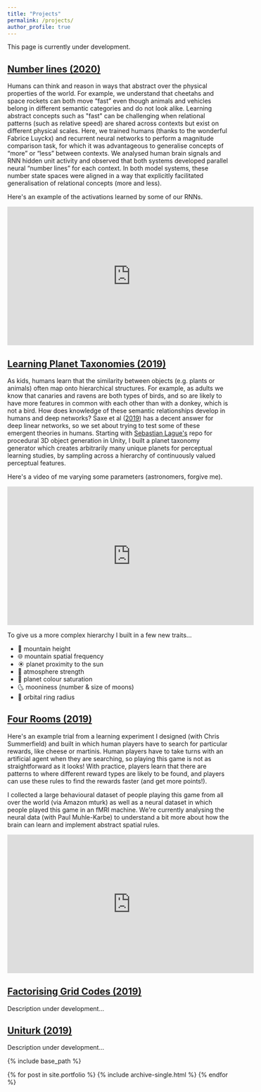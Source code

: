 ```yaml
---
title: "Projects"
permalink: /projects/
author_profile: true
---
```


This page is currently under development.

## [Number lines (2020)](https://github.com/hannahsheahan/context_magnitude)

Humans can think and reason in ways that abstract over the physical properties of the world. For example, we understand that cheetahs and space rockets can both move “fast” even though animals and vehicles belong in different semantic categories and do not look alike. Learning abstract concepts such as "fast" can be challenging when relational patterns (such as relative speed) are shared across contexts but exist on different physical scales. Here, we trained humans (thanks to the wonderful Fabrice Luyckx) and recurrent neural networks to perform a magnitude comparison task, for which it was advantageous to generalise concepts of “more” or “less” between contexts. We analysed human brain signals and RNN hidden unit activity and observed that both systems developed parallel neural “number lines” for each context. In both model systems, these number state spaces were aligned in a way that explicitly facilitated generalisation of relational concepts (more and less).

Here's an example of the activations learned by some of our RNNs.
<iframe width="560" height="315" src="https://www.youtube.com/embed/8AnkExL8_so" frameborder="0" allow="accelerometer; autoplay; clipboard-write; encrypted-media; gyroscope; picture-in-picture" allowfullscreen></iframe>


## [Learning Planet Taxonomies (2019)](https://github.com/hannahsheahan/HCategoryLearn)
As kids, humans learn that the similarity between objects (e.g. plants or animals) often map onto hierarchical structures. For example, as adults we know that canaries and ravens are both types of birds, and so are likely to have more features in common with each other than with a donkey, which is not a bird. How does knowledge of these semantic relationships develop in humans and deep networks? Saxe et al ([2019](https://www.pnas.org/content/116/23/11537)) has a decent answer for deep linear networks, so we set about trying to test some of these emergent theories in humans. Starting with [Sebastian Lague's](https://github.com/SebLague/Procedural-Planets) repo for procedural 3D object generation in Unity, I built a planet taxonomy generator which creates arbitrarily many unique planets for perceptual learning studies, by sampling across a hierarchy of continuously valued perceptual features.

Here's a video of me varying some parameters (astronomers, forgive me).
<iframe width="560" height="315" src="https://www.youtube.com/embed/hwhLnh4Tuvw" frameborder="0" allow="accelerometer; autoplay; clipboard-write; encrypted-media; gyroscope; picture-in-picture" allowfullscreen></iframe>



To give us a more complex hierarchy I built in a few new traits...

- 🌋 mountain height
- 🌐 mountain spatial frequency
- ☀️ planet proximity to the sun
- 💨 atmosphere strength
- 🎨 planet colour saturation
- 🌜 mooniness (number & size of moons)
- 💫 orbital ring radius


## [Four Rooms (2019)](https://github.com/hannahsheahan/FourRooms2D)

Here's an example trial from a learning experiment I designed (with Chris Summerfield) and built in which human players have to search for particular rewards, like cheese or martinis. Human players have to take turns with an artificial agent when they are searching, so playing this game is not as straightforward as it looks!
With practice, players learn that there are patterns to where different reward types are likely to be found, and players can use these rules to find the rewards faster (and get more points!).

I collected a large behavioural dataset of people playing this game from all over the world (via Amazon mturk) as well as a neural dataset in which people played this game in an fMRI machine. We're currently analysing the neural data (with Paul Muhle-Karbe) to understand a bit more about how the brain can learn and implement abstract spatial rules.

<iframe width="560" height="315" src="https://www.youtube.com/embed/0KNKnbZFj1Q" frameborder="0" allow="accelerometer; autoplay; clipboard-write; encrypted-media; gyroscope; picture-in-picture" allowfullscreen></iframe>

## [Factorising Grid Codes (2019)](https://github.com/hannahsheahan/gridSimulations)

Description under development...


## [Uniturk (2019)](https://github.com/hannahsheahan/UniturkNav)

Description under development...

{% include base_path %}


{% for post in site.portfolio %}
  {% include archive-single.html %}
{% endfor %}

